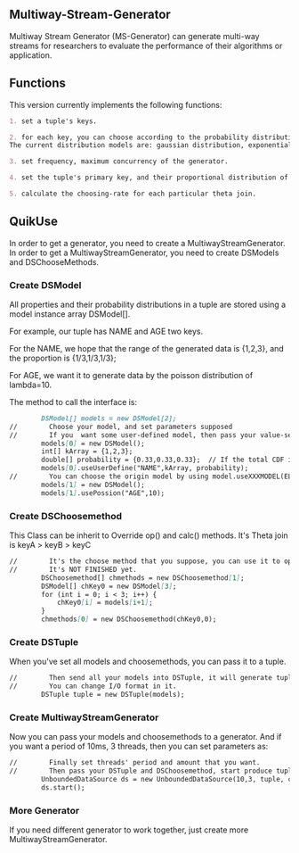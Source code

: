 ## Multiway-Stream-Generator

Multiway Stream Generator (MS-Generator) can generate multi-way streams for researchers to evaluate the performance of their algorithms or application.

## Functions

This version currently implements the following functions:
```markdown
1. set a tuple's keys.

2. for each key, you can choose according to the probability distribution model of random data.
The current distribution models are: gaussian distribution, exponential distribution, poisson distribution, Zipf distribution and uniformal distribution.

3. set frequency, maximum concurrency of the generator.

4. set the tuple's primary key, and their proportional distribution of different values (such as product A 60%, product B 40%).

5. calculate the choosing-rate for each particular theta join.
```

## QuikUse

In order to get a generator, you need to create a MultiwayStreamGenerator.
In order to get a MultiwayStreamGenerator, you need to create DSModels and DSChooseMethods.

### Create DSModel

All properties and their probability distributions in a tuple are stored using a model instance array DSModel[].

For example, our tuple has NAME and AGE two keys.

For the NAME, we hope that the range of the generated data is {1,2,3}, and the proportion is {1/3,1/3,1/3};

For AGE, we want it to generate data by the poisson distribution of lambda=10.

The method to call the interface is:

```markdown
        DSModel[] models = new DSModel[2];
//        Choose your model, and set parameters supposed
//        If you  want some user-defined model, then pass your value-set and probabilities-set.
        models[0] = new DSModel();
        int[] kArray = {1,2,3};
        double[] probability = {0.33,0.33,0.33};  // If the total CDF is not 1, the algorithm will correct it.
        models[0].useUserDefine("NAME",kArray, probability);
//        You can choose the origin model by using model.useXXXMODEL(ELEMENT_TYPE parameters).
        models[1] = new DSModel();
        models[1].usePossion("AGE",10);

```

### Create DSChoosemethod

This Class can be inherit to Override op() and calc() methods.
It's Theta join is keyA > keyB > keyC
```markdown
//        It's the choose method that you suppose, you can use it to optimize the choose-rate.
//        It's NOT FINISHED yet.
        DSChoosemethod[] chmethods = new DSChoosemethod[1];
        DSModel[] chKey0 = new DSModel[3];
        for (int i = 0; i < 3; i++) {
            chKey0[i] = models[i+1];
        }
        chmethods[0] = new DSChoosemethod(chKey0,0);
```

### Create DSTuple

When you've set all models and choosemethods, you can pass it to a tuple.
```markdown
//        Then send all your models into DSTuple, it will generate tuples for you.
//        You can change I/O format in it.
        DSTuple tuple = new DSTuple(models);
```

### Create MultiwayStreamGenerator

Now you can pass your models and choosemethods to a generator. And if you want a period of 10ms, 3 threads, then you can set parameters as:
```markdown
//        Finally set threads' period and amount that you want.
//        Then pass your DSTuple and DSChoosemethod, start produce tuples！
        UnboundedDataSource ds = new UnboundedDataSource(10,3, tuple, chmethd);
        ds.start();

```

### More Generator

If you need different generator to work together, just create more MultiwayStreamGenerator.
